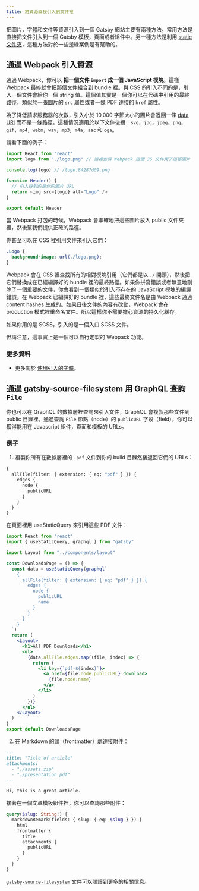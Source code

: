 ```yaml
---
title: 將資源直接引入到文件裡
---
```


把圖片，字體和文件等資源引入到一個 Gatsby 網站主要有兩種方法。常用方法是直接把文件引入到一個 Gatsby 模板，頁面或者組件中。另一種方法是利用 [static 文件夾](/docs/static-folder)，這種方法對於一些邊緣案例是有幫助的。

## 通過 Webpack 引入資源

通過 Webpack，你可以 **把一個文件 `import` 成一個 JavaScript 模塊**。這樣 Webpack 最終就會把那個文件組合到 bundle 裡。與 CSS 的引入不同的是，引入一個文件會給你一個 string 值。這個值其實是一個你可以在代碼中引用的最終路徑，類似於一張圖片的 `src` 屬性或者一條 PDF 連接的 `href` 屬性。

為了降低請求服務器的次數，引入小於 10,000 字節大小的圖片會返回一條
[data URI](https://developer.mozilla.org/en-US/docs/Web/HTTP/Basics_of_HTTP/Data_URIs) 而不是一條路徑。這種情況適用於以下文件後綴：`svg`，`jpg`，`jpeg`，`png`，`gif`，`mp4`，`webm`，`wav`，`mp3`，`m4a`，`aac` 和 `oga`。

請看下面的例子：

```js
import React from "react"
import logo from "./logo.png" // 這裡告訴 Webpack 這個 JS 文件用了這張圖片

console.log(logo) // /logo.84287d09.png

function Header() {
  // 引入得到的是你的圖片 URL
  return <img src={logo} alt="Logo" />
}

export default Header
```

當 Webpack 打包的時候，Webpack 會準確地把這些圖片放入 public 文件夾裡，然後幫我們提供正確的路徑。

你甚至可以在 CSS 裡引用文件來引入它們：

```css
.Logo {
  background-image: url(./logo.png);
}
```

Webpack 會在 CSS 裡查找所有的相對模塊引用（它們都是以 `./` 開頭），然後把它們替換成在已經編譯好的 bundle 裡的最終路徑。如果你拼寫錯誤或者無意地刪除了一個重要的文件，你會看到一個類似於引入不存在的 JavaScript 模塊的編譯錯誤。在 Webpack 已編譯好的 bundle 裡，這些最終文件名是由 Webpack 通過 content hashes 生成的。如果日後文件的內容有改動，Webpack 會在 production 模式裡重命名文件。所以這樣你不需要擔心資源的持久化緩存。

如果你用的是 SCSS，引入的是一個入口 SCSS 文件。

但請注意，這事實上是一個可以自行定製的 Webpack 功能。

<EggheadEmbed
  lessonLink="https://egghead.io/lessons/gatsby-import-a-local-image-into-a-gatsby-component-with-webpack"
  lessonTitle="Import a Local Image into a Gatsby Component with webpack"
/>

### 更多資料

- 更多關於 [使用引入的字體](https://www.gatsbyjs.org/docs/recipes/#adding-a-local-font)。

## 通過 gatsby-source-filesystem 用 GraphQL 查詢 `File`

你也可以在 GraphQL 的數據層裡查詢來引入文件，GraphQL 會複製那些文件到 public 目錄裡。通過查詢 `File` 節點（node）的 `publicURL` 字段（field），你可以獲得能用在 Javascript 組件，頁面和模板的 URLs。

### 例子

1. 複製你所有在數據層裡的 `.pdf` 文件到你的 build 目錄然後返回它們的 URLs：

```graphql
{
  allFile(filter: { extension: { eq: "pdf" } }) {
    edges {
      node {
        publicURL
      }
    }
  }
}
```

在頁面裡用 useStaticQuery 來引用這些 PDF 文件：

```jsx
import React from "react"
import { useStaticQuery, graphql } from "gatsby"

import Layout from "../components/layout"

const DownloadsPage = () => {
  const data = useStaticQuery(graphql`
    {
      allFile(filter: { extension: { eq: "pdf" } }) {
        edges {
          node {
            publicURL
            name
          }
        }
      }
    }
  `)
  return (
    <Layout>
      <h1>All PDF Downloads</h1>
      <ul>
        {data.allFile.edges.map((file, index) => {
          return (
            <li key={`pdf-${index}`}>
              <a href={file.node.publicURL} download>
                {file.node.name}
              </a>
            </li>
          )
        })}
      </ul>
    </Layout>
  )
}
export default DownloadsPage
```

2. 在 Markdown 的頭（frontmatter）處連接附件：

```markdown
---
title: "Title of article"
attachments:
  - "./assets.zip"
  - "./presentation.pdf"
---

Hi, this is a great article.
```

接著在一個文章模板組件裡，你可以查詢那些附件：

```graphql
query($slug: String!) {
  markdownRemark(fields: { slug: { eq: $slug } }) {
    html
    frontmatter {
      title
      attachments {
        publicURL
      }
    }
  }
}
```

[`gatsby-source-filesystem`](/packages/gatsby-source-filesystem/) 文件可以閱讀到更多的相關信息。

